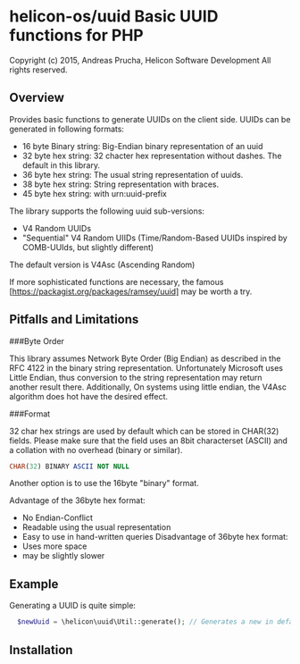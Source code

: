 # helicon-os/uuid Basic UUID functions for PHP

Copyright (c) 2015, Andreas Prucha, Helicon Software Development
All rights reserved.

## Overview

Provides basic functions to generate UUIDs on the client side. UUIDs can be generated in following formats:

- 16 byte Binary string: Big-Endian binary representation of an uuid
- 32 byte hex string: 32 chacter hex representation without dashes. The default in this library.
- 36 byte hex string: The usual string representation of uuids.
- 38 byte hex string: String representation with braces.
- 45 byte hex string: with urn:uuid-prefix

The library supports the following uuid sub-versions:

- V4 Random UUIDs
- "Sequential" V4 Random UIIDs (Time/Random-Based UUIDs inspired by COMB-UUIds, but slightly different)

The default version is V4Asc (Ascending Random)

If more sophisticated functions are necessary, the famous [https://packagist.org/packages/ramsey/uuid] may be worth a try.

## Pitfalls and Limitations

###Byte Order

This library assumes Network Byte Order (Big Endian) as described in the RFC 4122 in the 
binary string representation. Unfortunately Microsoft uses Little Endian, thus conversion to the 
string representation may return another result there. Additionally, On systems using little endian,
the V4Asc algorithm does hot have the desired effect.

###Format

32 char hex strings are used by default which can be stored in CHAR(32) fields. Please make sure
that the field uses an 8bit characterset (ASCII) and a collation with no overhead (binary or similar). 

```sql
CHAR(32) BINARY ASCII NOT NULL
```

Another option is to use the 16byte "binary" format.

Advantage of the 36byte hex format:
- No Endian-Conflict
- Readable using the usual representation
- Easy to use in hand-written queries
Disadvantage of 36byte hex format:
- Uses more space
- may be slightly slower

## Example

Generating a UUID is quite simple: 

```php
  $newUuid = \helicon\uuid\Util::generate(); // Generates a new in default format and version
```

## Installation